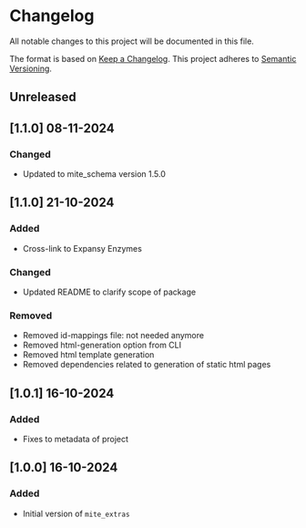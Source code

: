 # Changelog

All notable changes to this project will be documented in this file.

The format is based on [Keep a Changelog](https://keepachangelog.com/en/1.0.0/).
This project adheres to [Semantic Versioning](https://semver.org/spec/v2.0.0.html).

## Unreleased

## [1.1.0] 08-11-2024

### Changed

- Updated to mite_schema version 1.5.0

## [1.1.0] 21-10-2024

### Added

- Cross-link to Expansy Enzymes

### Changed

- Updated README to clarify scope of package

### Removed

- Removed id-mappings file: not needed anymore
- Removed html-generation option from CLI
- Removed html template generation
- Removed dependencies related to generation of static html pages

## [1.0.1] 16-10-2024

### Added

- Fixes to metadata of project

## [1.0.0] 16-10-2024

### Added

- Initial version of `mite_extras`